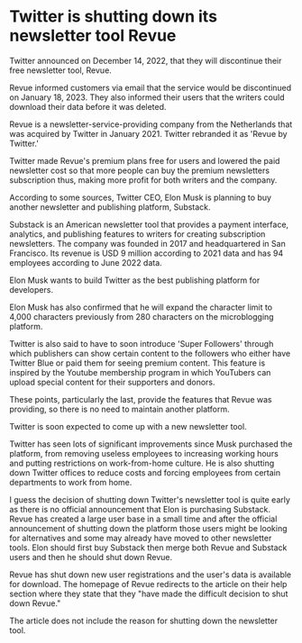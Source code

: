 # Twitter is shutting down its newsletter tool Revue

Twitter announced on December 14, 2022, that they will discontinue their free newsletter tool, Revue.

Revue informed customers via email that the service would be discontinued on January 18, 2023. They also informed their users that the writers could download their data before it was deleted.

Revue is a newsletter-service-providing company from the Netherlands that was acquired by Twitter in January 2021. Twitter rebranded it as 'Revue by Twitter.'

Twitter made Revue's premium plans free for users and lowered the paid newsletter cost so that more people can buy the premium newsletters subscription thus, making more profit for both writers and the company.

According to some sources, Twitter CEO, Elon Musk is planning to buy another newsletter and publishing platform, Substack.

Substack is an American newsletter tool that provides a payment interface, analytics, and publishing features to writers for creating subscription newsletters. The company was founded in 2017 and headquartered in San Francisco. Its revenue is USD 9 million according to 2021 data and has 94 employees according to June 2022 data.

Elon Musk wants to build Twitter as the best publishing platform for developers.

Elon Musk has also confirmed that he will expand the character limit to 4,000 characters previously from 280 characters on the microblogging platform.

Twitter is also said to have to soon introduce 'Super Followers' through which publishers can show certain content to the followers who either have Twitter Blue or paid them for seeing premium content. This feature is inspired by the Youtube membership program in which YouTubers can upload special content for their supporters and donors.

These points, particularly the last, provide the features that Revue was providing, so there is no need to maintain another platform.

Twitter is soon expected to come up with a new newsletter tool.

Twitter has seen lots of significant improvements since Musk purchased the platform, from removing useless employees to increasing working hours and putting restrictions on work-from-home culture. He is also shutting down Twitter offices to reduce costs and forcing employees from certain departments to work from home.

I guess the decision of shutting down Twitter's newsletter tool is quite early as there is no official announcement that Elon is purchasing Substack. Revue has created a large user base in a small time and after the official announcement of shutting down the platform those users might be looking for alternatives and some may already have moved to other newsletter tools. Elon should first buy Substack then merge both Revue and Substack users and then he should shut down Revue.

Revue has shut down new user registrations and the user's data is available for download. The homepage of Revue redirects to the article on their help section where they state that they "have made the difficult decision to shut down Revue."

The article does not include the reason for shutting down the newsletter tool.